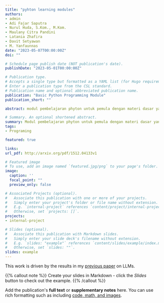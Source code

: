 ```yaml
---
title: "pyhton learning modules"
authors:
- admin
- Adi Fajar Saputra
- Nurul Huda, S.Kom., M.Kom.
- Maulany Citra Pandini
- Latania Zhafira
- Davit Setyawan
- M. Yanfaunnas
date: "2023-05-07T00:00:00Z"
doi: ""

# Schedule page publish date (NOT publication's date).
publishDate: "2023-05-01T00:00:00Z"

# Publication type.
# Accepts a single type but formatted as a YAML list (for Hugo requirements).
# Enter a publication type from the CSL standard.
# Publication name and optional abbreviated publication name.
publication: "Basic Python Programming Module"
publication_short: ""

abstract: modul pembelajaran phyton untuk pemula dengan materi dasar yang jelas dan mudah dipelajari.

# Summary. An optional shortened abstract.
summary: Modul pembelajaran phyton untuk pemula dengan materi dasar yang jelas dan mudah dipelajari.
tags:
- Programing

featured: true

links:
url_pdf: http://arxiv.org/pdf/1512.04133v1

# Featured image
# To use, add an image named `featured.jpg/png` to your page's folder. 
image:
  caption: ''
  focal_point: ""
  preview_only: false

# Associated Projects (optional).
#   Associate this publication with one or more of your projects.
#   Simply enter your project's folder or file name without extension.
#   E.g. `internal-project` references `content/project/internal-project/index.md`.
#   Otherwise, set `projects: []`.
projects:
- internal-project

# Slides (optional).
#   Associate this publication with Markdown slides.
#   Simply enter your slide deck's filename without extension.
#   E.g. `slides: "example"` references `content/slides/example/index.md`.
#   Otherwise, set `slides: ""`.
slides: example
---
```


This work is driven by the results in my [previous paper](/publication/conference-paper/) on LLMs.

{{% callout note %}}
Create your slides in Markdown - click the *Slides* button to check out the example.
{{% /callout %}}

Add the publication's **full text** or **supplementary notes** here. You can use rich formatting such as including [code, math, and images](https://docs.hugoblox.com/content/writing-markdown-latex/).
